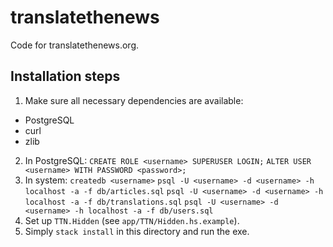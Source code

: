 # translatethenews
Code for translatethenews.org.

## Installation steps
1. Make sure all necessary dependencies are available:
* PostgreSQL
* curl
* zlib
2. In PostgreSQL:
`CREATE ROLE <username> SUPERUSER LOGIN;`
`ALTER USER <username> WITH PASSWORD <password>;`
3. In system:
`createdb <username>`
`psql -U <username> -d <username> -h localhost -a -f db/articles.sql`
`psql -U <username> -d <username> -h localhost -a -f db/translations.sql`
`psql -U <username> -d <username> -h localhost -a -f db/users.sql`
4. Set up `TTN.Hidden` (see `app/TTN/Hidden.hs.example`).
5. Simply `stack install` in this directory and run the exe.

